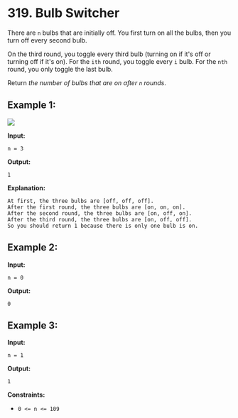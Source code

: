 # 319. Bulb Switcher

There are `n` bulbs that are initially off. You first turn on all the bulbs, then you turn off every second bulb.

On the third round, you toggle every third bulb (turning on if it's off or turning off if it's on). For the `ith` round, you toggle every `i` bulb. For the `nth` round, you only toggle the last bulb.

Return _the number of bulbs that are on after `n` rounds_.

## **Example 1:**

![](https://assets.leetcode.com/uploads/2020/11/05/bulb.jpg)

**Input:** 

    n = 3
**Output:** 

    1
**Explanation:** 

    At first, the three bulbs are [off, off, off].
    After the first round, the three bulbs are [on, on, on].
    After the second round, the three bulbs are [on, off, on].
    After the third round, the three bulbs are [on, off, off]. 
    So you should return 1 because there is only one bulb is on.

## **Example 2:**

**Input:** 

    n = 0
**Output:** 

    0

## **Example 3:**

**Input:** 

    n = 1
**Output:** 

    1

**Constraints:**

*   `0 <= n <= 109`